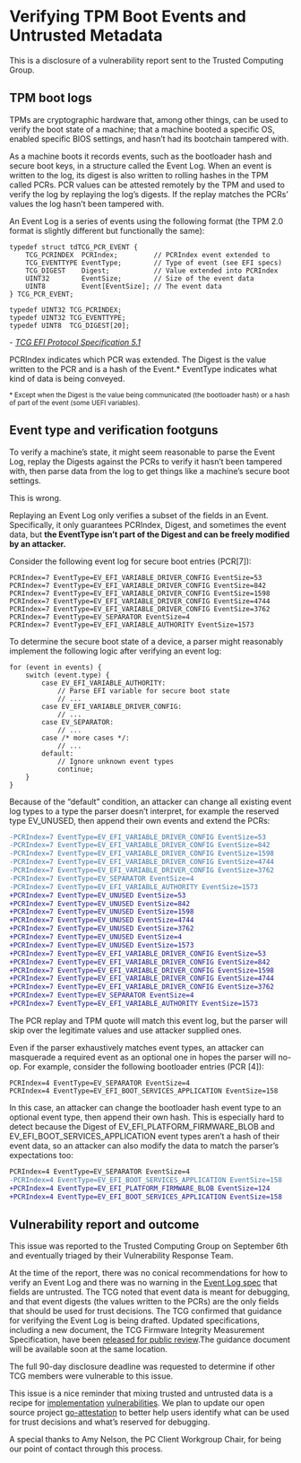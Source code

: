 # Verifying TPM Boot Events and Untrusted Metadata

This is a disclosure of a vulnerability report sent to the Trusted Computing Group.

## TPM boot logs

TPMs are cryptographic hardware that, among other things, can be used to verify the boot state of a machine; that a machine booted a specific OS, enabled specific BIOS settings, and hasn’t had its bootchain tampered with.

As a machine boots it records events, such as the bootloader hash and secure boot keys, in a structure called the Event Log. When an event is written to the log, its digest is also written to rolling hashes in the TPM called PCRs. PCR values can be attested remotely by the TPM and used to verify the log by replaying the log’s digests. If the replay matches the PCRs’ values the log hasn’t been tampered with.

An Event Log is a series of events using the following format (the TPM 2.0 format is slightly different but functionally the same):

```
typedef struct tdTCG_PCR_EVENT {
    TCG_PCRINDEX  PCRIndex;         // PCRIndex event extended to
    TCG_EVENTTYPE EventType;        // Type of event (see EFI specs)
    TCG_DIGEST    Digest;           // Value extended into PCRIndex
    UINT32        EventSize;        // Size of the event data
    UINT8         Event[EventSize]; // The event data
} TCG_PCR_EVENT;	

typedef UINT32 TCG_PCRINDEX;
typedef UINT32 TCG_EVENTTYPE;
typedef UINT8  TCG_DIGEST[20];
```

\- [_TCG EFI Protocol Specification 5.1_][efi-spec-5_1]

PCRIndex indicates which PCR was extended. The Digest is the value written to the PCR and is a hash of the Event.* EventType indicates what kind of data is being conveyed.

<sub>* Except when the Digest is the value being communicated (the bootloader hash) or a hash of part of the event (some UEFI variables).</sub>

[efi-spec-5_1]: https://trustedcomputinggroup.org/wp-content/uploads/EFI-Protocol-Specification-rev13-160330final.pdf#page=15

## Event type and verification footguns

To verify a machine’s state, it might seem reasonable to parse the Event Log, replay the Digests against the PCRs to verify it hasn’t been tampered with, then parse data from the log to get things like a machine’s secure boot settings.

This is wrong.

Replaying an Event Log only verifies a subset of the fields in an Event. Specifically, it only guarantees PCRIndex, Digest, and sometimes the event data, but __the EventType isn’t part of the Digest and can be freely modified by an attacker.__

Consider the following event log for secure boot entries (PCR[7]):

```
PCRIndex=7 EventType=EV_EFI_VARIABLE_DRIVER_CONFIG EventSize=53
PCRIndex=7 EventType=EV_EFI_VARIABLE_DRIVER_CONFIG EventSize=842
PCRIndex=7 EventType=EV_EFI_VARIABLE_DRIVER_CONFIG EventSize=1598
PCRIndex=7 EventType=EV_EFI_VARIABLE_DRIVER_CONFIG EventSize=4744
PCRIndex=7 EventType=EV_EFI_VARIABLE_DRIVER_CONFIG EventSize=3762
PCRIndex=7 EventType=EV_SEPARATOR EventSize=4
PCRIndex=7 EventType=EV_EFI_VARIABLE_AUTHORITY EventSize=1573
```

To determine the secure boot state of a device, a parser might reasonably implement the following logic after verifying an event log:

```
for (event in events) {
    switch (event.type) {
        case EV_EFI_VARIABLE_AUTHORITY:
            // Parse EFI variable for secure boot state
            // ...
        case EV_EFI_VARIABLE_DRIVER_CONFIG:
            // ...
        case EV_SEPARATOR:
            // ...
        case /* more cases */:
            // ...
        default:
            // Ignore unknown event types
            continue;
    }
}
```

Because of the “default” condition, an attacker can change all existing event log types to a type the parser doesn’t interpret, for example the reserved type EV_UNUSED, then append their own events and extend the PCRs:

```diff
-PCRIndex=7 EventType=EV_EFI_VARIABLE_DRIVER_CONFIG EventSize=53
-PCRIndex=7 EventType=EV_EFI_VARIABLE_DRIVER_CONFIG EventSize=842
-PCRIndex=7 EventType=EV_EFI_VARIABLE_DRIVER_CONFIG EventSize=1598
-PCRIndex=7 EventType=EV_EFI_VARIABLE_DRIVER_CONFIG EventSize=4744
-PCRIndex=7 EventType=EV_EFI_VARIABLE_DRIVER_CONFIG EventSize=3762
-PCRIndex=7 EventType=EV_SEPARATOR EventSize=4
-PCRIndex=7 EventType=EV_EFI_VARIABLE_AUTHORITY EventSize=1573
+PCRIndex=7 EventType=EV_UNUSED EventSize=53
+PCRIndex=7 EventType=EV_UNUSED EventSize=842
+PCRIndex=7 EventType=EV_UNUSED EventSize=1598
+PCRIndex=7 EventType=EV_UNUSED EventSize=4744
+PCRIndex=7 EventType=EV_UNUSED EventSize=3762
+PCRIndex=7 EventType=EV_UNUSED EventSize=4
+PCRIndex=7 EventType=EV_UNUSED EventSize=1573
+PCRIndex=7 EventType=EV_EFI_VARIABLE_DRIVER_CONFIG EventSize=53
+PCRIndex=7 EventType=EV_EFI_VARIABLE_DRIVER_CONFIG EventSize=842
+PCRIndex=7 EventType=EV_EFI_VARIABLE_DRIVER_CONFIG EventSize=1598
+PCRIndex=7 EventType=EV_EFI_VARIABLE_DRIVER_CONFIG EventSize=4744
+PCRIndex=7 EventType=EV_EFI_VARIABLE_DRIVER_CONFIG EventSize=3762
+PCRIndex=7 EventType=EV_SEPARATOR EventSize=4
+PCRIndex=7 EventType=EV_EFI_VARIABLE_AUTHORITY EventSize=1573
```

The PCR replay and TPM quote will match this event log, but the parser will skip over the legitimate values and use attacker supplied ones.

Even if the parser exhaustively matches event types, an attacker can masquerade a required event as an optional one in hopes the parser will no-op. For example, consider the following bootloader entries (PCR [4]):

```
PCRIndex=4 EventType=EV_SEPARATOR EventSize=4
PCRIndex=4 EventType=EV_EFI_BOOT_SERVICES_APPLICATION EventSize=158
```

In this case, an attacker can change the bootloader hash event type to an optional event type, then append their own hash. This is especially hard to detect because the Digest of EV_EFI_PLATFORM_FIRMWARE_BLOB and EV_EFI_BOOT_SERVICES_APPLICATION event types aren’t a hash of their event data, so an attacker can also modify the data to match the parser’s expectations too:

```diff
PCRIndex=4 EventType=EV_SEPARATOR EventSize=4
-PCRIndex=4 EventType=EV_EFI_BOOT_SERVICES_APPLICATION EventSize=158
+PCRIndex=4 EventType=EV_EFI_PLATFORM_FIRMWARE_BLOB EventSize=124
+PCRIndex=4 EventType=EV_EFI_BOOT_SERVICES_APPLICATION EventSize=158
```

## Vulnerability report and outcome

This issue was reported to the Trusted Computing Group on September 6th and eventually triaged by their Vulnerability Response Team.

At the time of the report, there was no conical recommendations for how to verify an Event Log and there was no warning in the [Event Log spec][spec-event-logging] that fields are untrusted. The TCG noted that event data is meant for debugging, and that event digests (the values written to the PCRs) are the only fields that should be used for trust decisions. The TCG confirmed that guidance for verifying the Event Log is being drafted. Updated specifications, including a new document, the TCG Firmware Integrity Measurement Specification, have been [released for public review][spec-public-review].The guidance document will be available soon at the same location.

The full 90-day disclosure deadline was requested to determine if other TCG members were vulnerable to this issue.

This issue is a nice reminder that mixing trusted and untrusted data is a recipe for [implementation][saml-sig-wrapping] [vulnerabilities][jwt-header-none]. We plan to update our open source project [go-attestation][go-attestation] to better help users identify what can be used for trust decisions and what’s reserved for debugging.

A special thanks to Amy Nelson, the PC Client Workgroup Chair, for being our point of contact through this process.

[spec-event-logging]: https://trustedcomputinggroup.org/wp-content/uploads/TCG_PCClientSpecPlat_TPM_2p0_1p04_pub.pdf#page=90
[spec-event-logging-draft]: https://trustedcomputinggroup.org/wp-content/uploads/TCG_PCClient_PFP_r1p05_05_3feb20.pdf#page=89
[spec-public-review]: https://trustedcomputinggroup.org/specifications-public-review/
[saml-sig-wrapping]: https://www.usenix.org/system/files/conference/usenixsecurity12/sec12-final91-8-23-12.pdf
[jwt-header-none]: https://auth0.com/blog/critical-vulnerabilities-in-json-web-token-libraries/
[go-attestation]: https://github.com/smallstep/go-attestation
